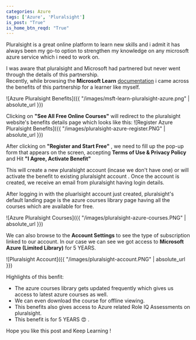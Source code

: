 ```yaml
---
categories: Azure
tags: ['Azure', 'Pluralsight']
is_post: "True"
is_home_btn_reqd: "True"
---
```


Pluralsight is a great online platform to learn new skills and i admit it has always been my go-to option to strengthen my knowledge on any microsoft azure service which i need to work on.  

I was aware that pluralsight and Microsoft had partnered but never went through the details of this partnership.  
Recently, while browsing the **Microsoft Learn** [documentation](https://docs.microsoft.com/en-us/learn/azure/) i came across the benefits of this partnership for a learner like myself.  

![Azure Pluralsight Benefits]({{ "/images/msft-learn-pluralsight-azure.png" | absolute_url }})  

Clicking on **"See All Free Online Courses"** will redirect to the pluralsight website's benefits details page which looks like this:
![Register Azure Pluralsight Benefits]({{ "/images/pluralsight-azure-register.PNG" | absolute_url }})  

After clicking on **"Register and Start Free"** , we need to fill up the pop-up form that appears on the screen, accepting **Terms of Use & Privacy Policy** and Hit **"I Agree, Activate Benefit"** 

This will create a new pluralsight account (incase we don't have one) or will activate the benefit to existing pluralsight account .
Once the account is created, we receive an email from pluralsight having login details.

After logging in with the pluarlsight account just created, pluralsight's default landing page is the azure courses library page having all the courses which are available for free. 

![Azure Pluralsight Courses]({{ "/images/pluralsight-azure-courses.PNG" | absolute_url }})  

We can also browse to the **Account Settings** to see the type of subscription linked to our account. In our case we can see we got access to **Microsoft Azure (Limited Library)** for 5 YEARS. 

![Pluralsight Account]({{ "/images/pluralsight-account.PNG" | absolute_url }})  

Highlights of this benfit:  
+ The azure courses library gets updated frequently which gives us access to latest azure courses as well.
+ We can even download the course for offline viewing.
+ This benefits also gives access to Azure related Role IQ Assessments on pluralsight.
+ This benefit is for 5 YEARS :heart_eyes: .  

Hope you like this post and Keep Learning !
